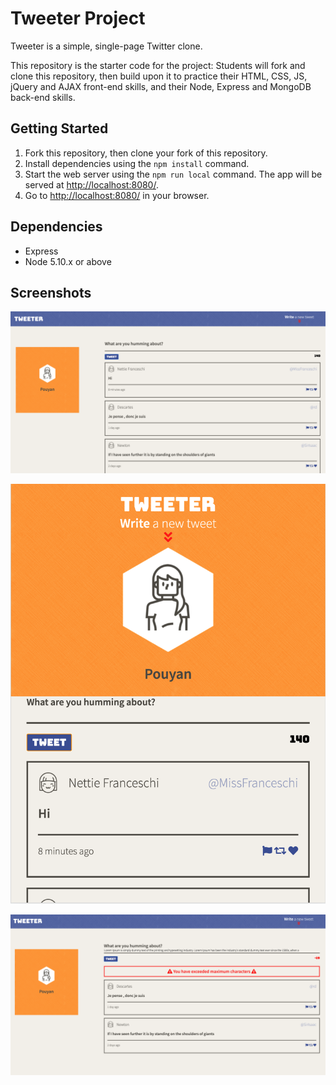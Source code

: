 # Tweeter Project

Tweeter is a simple, single-page Twitter clone.

This repository is the starter code for the project: Students will fork and clone this repository, then build upon it to practice their HTML, CSS, JS, jQuery and AJAX front-end skills, and their Node, Express and MongoDB back-end skills.

## Getting Started

1. Fork this repository, then clone your fork of this repository.
2. Install dependencies using the `npm install` command.
3. Start the web server using the `npm run local` command. The app will be served at <http://localhost:8080/>.
4. Go to <http://localhost:8080/> in your browser.

## Dependencies

- Express
- Node 5.10.x or above

## Screenshots

!["Tweet Box Page"](https://github.com/pouyanzar/tweeter/blob/master/docs/tweet-box-png.png?raw=true)

!["Tablet size Tweeter"](https://github.com/pouyanzar/tweeter/blob/master/docs/tablet-size-tweeter.png?raw=true)

!["Error handling example"](https://github.com/pouyanzar/tweeter/blob/master/docs/error-exceed-tweet.png?raw=true)


